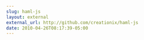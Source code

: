 ```yaml
---
slug: haml-js
layout: external
external_url: http://github.com/creationix/haml-js
date: 2010-04-26T08:17:39-05:00
---
```

